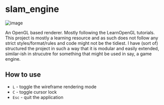 # slam_engine

![image](https://github.com/Keywarn/opengl-renderer/assets/43956629/0cc8dce1-0dcf-481c-936b-c658f5eabe55)

An OpenGL based renderer. Mostly following the LearnOpenGL tutorials. This project is mostly a learning resource and as such does not follow any strict styles/format/rules and code might not be the tidiest.
I have (sort of) structured the project in such a way that it is modular and easily extended, similar-ish in strucutre for something that might be used in say, a game engine.

## How to use

- `L` - toggle the wireframe rendering mode
- `C` - toggle cursor lock
- `Esc` - quit the application
